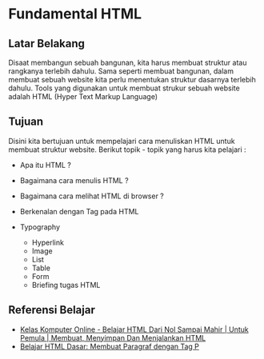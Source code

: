 # Fundamental HTML

## Latar Belakang

Disaat membangun sebuah bangunan, kita harus membuat struktur atau rangkanya terlebih dahulu. Sama seperti membuat bangunan, dalam membuat sebuah website kita perlu menentukan struktur dasarnya terlebih dahulu. Tools yang digunakan untuk membuat strukur sebuah website adalah HTML (Hyper Text Markup Language)

## Tujuan

Disini kita bertujuan untuk mempelajari cara menuliskan HTML untuk membuat struktur website. Berikut topik - topik yang harus kita pelajari :

- Apa itu HTML ?
- Bagaimana cara menulis HTML ?
- Bagaimana cara melihat HTML di browser ?
- Berkenalan dengan Tag pada HTML

- Typography
  - Hyperlink
  - Image
  - List
  - Table
  - Form
  - Briefing tugas HTML

## Referensi Belajar

- [Kelas Komputer Online - Belajar HTML Dari Nol Sampai Mahir | Untuk Pemula | Membuat, Menyimpan Dan Menjalankan HTML](https://www.youtube.com/watch?v=0oA1Z6UKM5M&list=PL0A06OwyXeD2095arthcQy5TEw1Ce-g3H&index=1)
- [Belajar HTML Dasar: Membuat Paragraf dengan Tag P](https://www.youtube.com/watch?v=qwKm_7GmgBU&list=PL0A06OwyXeD2095arthcQy5TEw1Ce-g3H&index=2&t=1s)
